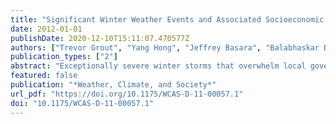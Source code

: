 ```yaml
---
title: "Significant Winter Weather Events and Associated Socioeconomic Impacts (Federal Aid Expenditures) across Oklahoma: 2000-2010"
date: 2012-01-01
publishDate: 2020-12-10T15:11:07.470577Z
authors: ["Trevor Grout", "Yang Hong", "Jeffrey Basara", "Balabhaskar Balasundaram", "Zhenyu Kong", "Satish T. S. Bukkapatnam"]
publication_types: ["2"]
abstract: "Exceptionally severe winter storms that overwhelm local government result in major disaster declarations. Each National Weather Service forecast office in the United States reports winter events for a specific group of counties, known as the county warning area. Such events are reported as blizzard, ice storm, winter storm, heavy snow, or winter weather. They are archived by the National Climatic Data Center and are published in Storm Data, a monthly periodical. Using Storm Data, all winter reports in Oklahoma from 1 November 1999 to 1 May 2010 were compiled into a database. The results of this study demonstrated that while counties in northern Oklahoma received the highest number of winter reports, when compared with climatology winter storm, heavy snow, ice storm, and blizzard storm types yielded an above-average occurrence across much of southwest and central Oklahoma over the study period.  Disaster information, obtained from the Federal Emergency Management Agency, showed that from 1 November 1999 to 1 May 2010 Oklahoma led the nation with nine winter-related federal disasters, resulting in nearly $800 million (U.S. dollars) in federal aid. High-impact events, determined by disaster declarations, were most frequent across southwest, central, and northeast Oklahoma, and southwest Oklahoma experienced a disaster nearly every third winter event. Over much of Oklahoma, ice storms were more likely to result in a disaster than winter storm, blizzard, and heavy snow events combined. Spatial distributions of federal aid showed that rural counties were most impacted by the winter weather disasters and required greater federal assistance."
featured: false
publication: "*Weather, Climate, and Society*"
url_pdf: "https://doi.org/10.1175/WCAS-D-11-00057.1"
doi: "10.1175/WCAS-D-11-00057.1"
---
```


